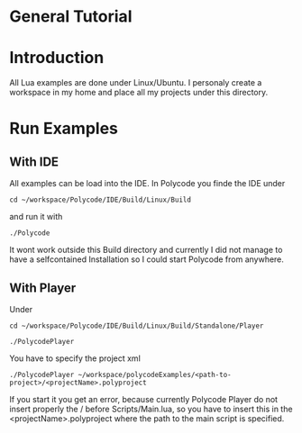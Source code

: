 General Tutorial
================
# Introduction
All Lua examples are done under Linux/Ubuntu.
I personaly create a workspace in my home and place all my projects under this directory.

# Run Examples
## With IDE
All examples can be load into the IDE. In Polycode you finde the IDE under
```
cd ~/workspace/Polycode/IDE/Build/Linux/Build
```
and run it with 
```
./Polycode
```
It wont work outside this Build directory and currently I did not manage to have a selfcontained Installation so I could start Polycode from anywhere.

## With Player
Under 
```
cd ~/workspace/Polycode/IDE/Build/Linux/Build/Standalone/Player
```
```
./PolycodePlayer
```
You have to specify the project xml

```
./PolycodePlayer ~/workspace/polycodeExamples/<path-to-project>/<projectName>.polyproject
```
If you start it you get an error, because currently Polycode Player do not insert properly the / before Scripts/Main.lua, so you have to insert this in the &lt;projectName&gt;.polyproject where the path to the main script is specified.

